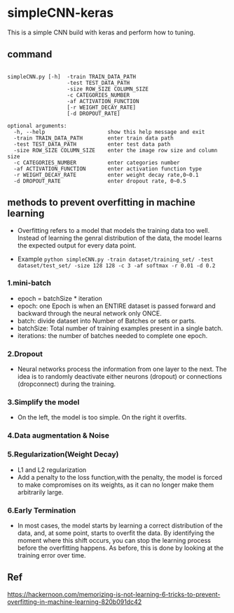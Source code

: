 # simpleCNN-keras

This is a simple CNN build with keras and perform how to tuning.

## command
```

simpleCNN.py [-h]  -train TRAIN_DATA_PATH 
                   -test TEST_DATA_PATH 
                   -size ROW_SIZE COLUMN_SIZE 
                   -c CATEGORIES_NUMBER 
                   -af ACTIVATION_FUNCTION
                   [-r WEIGHT_DECAY_RATE]
                   [-d DROPOUT_RATE]

optional arguments:
  -h, --help                    show this help message and exit
  -train TRAIN_DATA_PATH        enter train data path
  -test TEST_DATA_PATH          enter test data path
  -size ROW_SIZE COLUMN_SIZE    enter the image row size and column size
  -c CATEGORIES_NUMBER          enter categories number
  -af ACTIVATION_FUNCTION       enter activation function type
  -r WEIGHT_DECAY_RATE          enter weight decay rate,0~0.1
  -d DROPOUT_RATE               enter dropout rate, 0~0.5
```
## methods to prevent overfitting in machine learning

- Overfitting refers to a model that models the training data too well. Instead of learning the genral distribution of the data, the model learns the expected output for every data point.
* Example
`python simpleCNN.py -train dataset/training_set/ -test dataset/test_set/ -size 128 128 -c 3 -af softmax -r 0.01 -d 0.2`


### 1.mini-batch 
- epoch = batchSize * iteration
- epoch: one Epoch is when an ENTIRE dataset is passed forward and backward through the neural network only ONCE.
- batch: divide dataset into Number of Batches or sets or parts.
- batchSize: Total number of training examples present in a single batch.
- iterations: the number of batches needed to complete one epoch.
### 2.Dropout
- Neural networks process the information from one layer to the next. The idea is to randomly deactivate either neurons (dropout) or connections (dropconnect) during the training.
### 3.Simplify the model
- On the left, the model is too simple. On the right it overfits.
### 4.Data augmentation & Noise

### 5.Regularization(Weight Decay)
- L1 and L2 regularization
- Add a penalty to the loss function,with the penalty, the model is forced to make compromises on its weights, as it can no longer make them arbitrarily large.

### 6.Early Termination 
- In most cases, the model starts by learning a correct distribution of the data, and, at some point, starts to overfit the data. By identifying the moment where this shift occurs, you can stop the learning process before the overfitting happens. As before, this is done by looking at the training error over time.

## Ref
https://hackernoon.com/memorizing-is-not-learning-6-tricks-to-prevent-overfitting-in-machine-learning-820b091dc42
